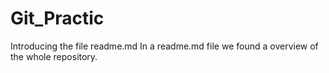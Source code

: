 # Git_Practic

Introducing the file readme.md
In a readme.md file we found a overview of the whole repository.
